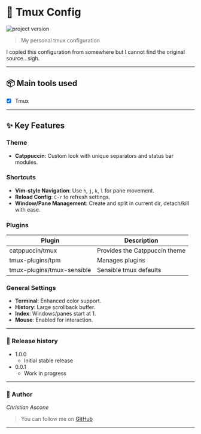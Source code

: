 # **:triangular_flag_on_post: Tmux Config**

![project version](https://img.shields.io/badge/project-1.0.0-brightgreen.svg)

> My personal tmux configuration

I copied this configuration from somewhere but I cannot find the original source...sigh.

---

## **:package: Main tools used**

- [x] Tmux

---

## **:sparkles: Key Features**

### **Theme**
- **Catppuccin**: Custom look with unique separators and status bar modules.

### **Shortcuts**
- **Vim-style Navigation**: Use `h`, `j`, `k`, `l` for pane movement.
- **Reload Config**: `C-r` to refresh settings.
- **Window/Pane Management**: Create and split in current dir, detach/kill with ease.

### **Plugins**

| Plugin | Description |
| ------ | ----------- |
| catppuccin/tmux | Provides the Catppuccin theme |
| tmux-plugins/tpm | Manages plugins |
| tmux-plugins/tmux-sensible | Sensible tmux defaults |

### **General Settings**
- **Terminal**: Enhanced color support.
- **History**: Large scrollback buffer.
- **Index**: Windows/panes start at 1.
- **Mouse**: Enabled for interaction.

---

### **:scroll: Release history**

* 1.0.0
    * Initial stable release
* 0.0.1
    * Work in progress

---

### **:robot: Author**

_*Christian Ascone*_

> You can follow me on [GitHub](https://github.com/christianascone)

---
